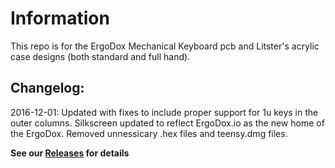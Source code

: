# Information
This repo is for the ErgoDox Mechanical Keyboard pcb and Litster's acrylic case designs (both standard and full hand).

## Changelog: 
2016-12-01: Updated with fixes to include proper support for 1u keys in the outer columns. Silkscreen updated to reflect ErgoDox.io as the new home of the ErgoDox. Removed unnessicary .hex files and teensy.dmg files. 

**See our [Releases](https://github.com/Ergodox-io/ErgoDox/releases) for details**
